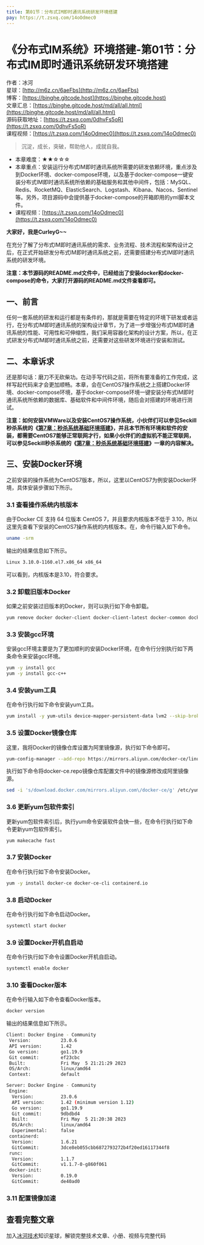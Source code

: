 ```yaml
---
title: 第01节：分布式IM即时通讯系统研发环境搭建
pay: https://t.zsxq.com/14oOdmec0
---
```


# 《分布式IM系统》环境搭建-第01节：分布式IM即时通讯系统研发环境搭建

作者：冰河
<br/>星球：[http://m6z.cn/6aeFbs](http://m6z.cn/6aeFbs)
<br/>博客：[https://binghe.gitcode.host](https://binghe.gitcode.host)
<br/>文章汇总：[https://binghe.gitcode.host/md/all/all.html](https://binghe.gitcode.host/md/all/all.html)
<br/>源码获取地址：[https://t.zsxq.com/0dhvFs5oR](https://t.zsxq.com/0dhvFs5oR)
<br/>课程视频：[https://t.zsxq.com/14oOdmec0](https://t.zsxq.com/14oOdmec0)

> 沉淀，成长，突破，帮助他人，成就自我。

* 本章难度：★★☆☆☆
* 本章重点：安装运行分布式IM即时通讯系统所需要的研发依赖环境，重点涉及到Docker环境、docker-compose环境，以及基于docker-compose一键安装分布式IM即时通讯系统所依赖的基础服务和其他中间件，包括：MySQL、Redis、RocketMQ、ElasticSearch、Logstash、Kibana、Nacos、Sentinel等。另外，项目源码中会提供基于docker-compose的开箱即用的yml脚本文件。
* 课程视频：[https://t.zsxq.com/14oOdmec0](https://t.zsxq.com/14oOdmec0)

**大家好，我是CurleyG~~**

在充分了解了分布式IM即时通讯系统的需求、业务流程、技术流程和架构设计之后，在正式开始研发分布式IM即时通讯系统之前，还需要搭建分布式IM即时通讯系统的研发环境。

**注意：本节源码的README.md文件中，已经给出了安装docker和docker-compose的命令，大家打开源码的README.md文件查看即可。**

## 一、前言

任何一套系统的研发和运行都是有条件的，那就是需要在特定的环境下研发或者运行，在分布式IM即时通讯系统的架构设计章节，为了进一步增强分布式IM即时通讯系统的性能、可用性和可伸缩性，我们采用容器化架构的设计方案，所以，在正式研发分布式IM即时通讯系统之前，还需要对这些研发环境进行安装和测试。

## 二、本章诉求

还是那句话：磨刀不无砍柴功。在动手写代码之前，将所有要准备的工作完成，这样写起代码来才会更加顺畅。本章，会在CentOS7操作系统之上搭建Docker环境、docker-compose环境，基于docker-compose环境一键安装分布式IM即时通讯系统所依赖的数据库、基础软件和中间件环境，随后会对搭建的环境进行测试。

**注意：如何安装VMWare以及安装CentOS7操作系统，小伙伴们可以参见Seckill秒杀系统的《[第7章：秒杀系统基础环境搭建](https://articles.zsxq.com/id_k0a488ltsvsc.html)》，并且本节所有环境和软件的安装，都需要CentOS7能够正常联网才行，如果小伙伴们的虚拟机不能正常联网，可以参见Seckill秒杀系统的《[第7章：秒杀系统基础环境搭建](https://articles.zsxq.com/id_k0a488ltsvsc.html)》一章的内容解决。**

## 三、安装Docker环境

之前安装的操作系统为CentOS7版本，所以，这里以CentOS7为例安装Docker环境，具体安装步骤如下所示。

### 3.1 查看操作系统内核版本

由于Docker CE 支持 64 位版本 CentOS 7，并且要求内核版本不低于 3.10，所以这里先查看下安装的CentOS7操作系统的内核版本。在，命令行输入如下命令。

```bash
uname -srm
```

输出的结果信息如下所示。

```bash
Linux 3.10.0-1160.el7.x86_64 x86_64
```

可以看到，内核版本是3.10，符合要求。

### 3.2 卸载旧版本Docker

如果之前安装过旧版本的Docker，则可以执行如下命令卸载。

```bash
yum remove docker docker-client docker-client-latest docker-common docker-latest docker-latest-logrotate docker-logrotate docker-selinux docker-engine-selinux docker-engine docker-ce
```

### 3.3 安装gcc环境

安装gcc环境主要是为了更加顺利的安装Docker环境，在命令行分别执行如下两条命令来安装gcc环境。

```bash
yum -y install gcc
yum -y install gcc-c++
```

### 3.4 安装yum工具

在命令行执行如下命令安装yum工具。

```bash
yum install -y yum-utils device-mapper-persistent-data lvm2 --skip-broken
```

### 3.5 设置Docker镜像仓库

这里，我将Docker的镜像仓库设置为阿里镜像源，执行如下命令即可。

```bash
yum-config-manager --add-repo https://mirrors.aliyun.com/docker-ce/linux/centos/docker-ce.repo
```

执行如下命令将docker-ce.repo镜像仓库配置文件中的镜像源修改成阿里镜像源。

```bash
sed -i 's/download.docker.com/mirrors.aliyun.com\/docker-ce/g' /etc/yum.repos.d/docker-ce.repo
```

### 3.6 更新yum包软件索引

更新yum包软件索引后，执行yum命令安装软件会快一些，在命令行执行如下命令更新yum包软件索引。

```bash
yum makecache fast
```

### 3.7 安装Docker

在命令行执行如下命令安装Docker。

```bash
yum -y install docker-ce docker-ce-cli containerd.io
```

### 3.8 启动Docker

在命令行执行如下命令启动Docker。

```bash
systemctl start docker
```

### 3.9 设置Docker开机自启动

在命令行执行如下命令设置Docker开机自启动。

```bash
systemctl enable docker
```

### 3.10 查看Docker版本

在命令行输入如下命令查看Docker版本。

```bash
docker version
```

输出的结果信息如下所示。

```bash
Client: Docker Engine - Community
 Version:           23.0.6
 API version:       1.42
 Go version:        go1.19.9
 Git commit:        ef23cbc
 Built:             Fri May  5 21:21:29 2023
 OS/Arch:           linux/amd64
 Context:           default

Server: Docker Engine - Community
 Engine:
  Version:          23.0.6
  API version:      1.42 (minimum version 1.12)
  Go version:       go1.19.9
  Git commit:       9dbdbd4
  Built:            Fri May  5 21:20:38 2023
  OS/Arch:          linux/amd64
  Experimental:     false
 containerd:
  Version:          1.6.21
  GitCommit:        3dce8eb055cbb6872793272b4f20ed16117344f8
 runc:
  Version:          1.1.7
  GitCommit:        v1.1.7-0-g860f061
 docker-init:
  Version:          0.19.0
  GitCommit:        de40ad0
```

### 3.11 配置镜像加速

## 查看完整文章

加入[冰河技术](https://public.zsxq.com/groups/15552115418882.html)知识星球，解锁完整技术文章、小册、视频与完整代码
